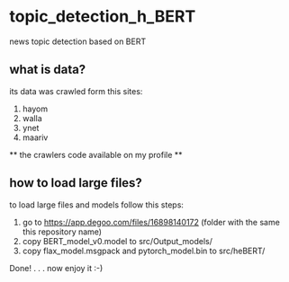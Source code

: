 # topic_detection_h_BERT
news topic detection based on BERT

## what is data?
its data was crawled form this sites:
1. hayom
2. walla
3. ynet
4. maariv

** the crawlers code available on my profile **

## how to load large files?
to load large files and models follow this steps:
1. go to https://app.degoo.com/files/16898140172 (folder with the same this repository name)
2. copy BERT_model_v0.model to src/Output_models/
3. copy flax_model.msgpack and pytorch_model.bin to src/heBERT/

Done! . . . now enjoy it :-)
